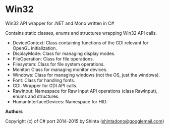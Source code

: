 Win32
=====

Win32 API wrapper for .NET and Mono written in C#

Contains static classes, enums and structures wrapping Win32 API calls.
* DeviceContext: Class containing functions of the GDI relevant for OpenGL initialization.
* DisplayMode: Class for managing display modes.
* FileOperation: Class for file operations.
* Filesystem: Class for file system operations.
* Monitor: Class for managing monitor devices.
* Windows: Class for managing windows (not the OS, just the windows).
* Font: Class for handling fonts.
* GDI: Wrapper for GDI API calls.
* RawInput: Namespace for Raw Input API operations (class RawInput), enums and structures.
* HumanInterfaceDevices: Namespace for HID.


**Authors**

Copyright (c) of C# port 2014-2015 by Shinta (<shintadono@googlemail.com>)
